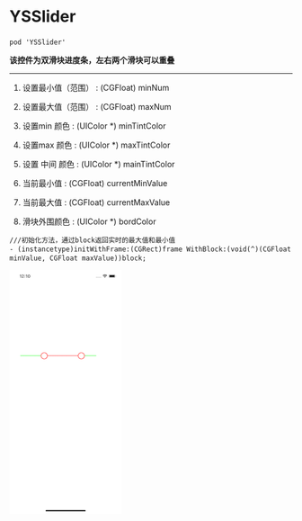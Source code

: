 # YSSlider


`pod 'YSSlider'
`

**该控件为双滑块进度条，左右两个滑块可以重叠**

-------

1. 设置最小值（范围） : (CGFloat) minNum

2. 设置最大值（范围） : (CGFloat) maxNum

3. 设置min 颜色 : (UIColor *) minTintColor

4. 设置max 颜色 : (UIColor *) maxTintColor

5. 设置 中间 颜色 : (UIColor *) mainTintColor

6. 当前最小值 : (CGFloat) currentMinValue

7. 当前最大值 : (CGFloat) currentMaxValue

8. 滑块外围颜色 : (UIColor *) bordColor


```
///初始化方法，通过block返回实时的最大值和最小值
- (instancetype)initWithFrame:(CGRect)frame WithBlock:(void(^)(CGFloat minValue, CGFloat maxValue))block;
```


![](https://github.com/AaronDQQ/YSSlider/blob/master/Images/Slider.png)
